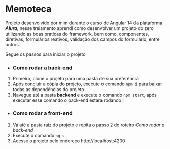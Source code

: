 # Memoteca

<p>Projeto desenvolvido por mim durante o curso de Angular 14 da plataforma <em><strong>Alura</strong></em>, nesse treiamento aprendi como desenvolver um projeto do zero utilizando as boas praticas do framework, bem como, componentes, diretivas, formulários reativos, validação dos campos do formulário, entre outros.</p>

Segue os passos para iniciar o projeto 

* <h3>Como rodar a back-end</h3>

1. Primeiro, clone o projeto para uma pasta de sua preferência
2. Após concluir a cópia do projeto, execute o comando `npm i` para baixar todas as dependências do projeto
3. Navegue até a pasta <strong>backend</strong> e execute o comando `npm start`, após executar esse comando o back-end estara rodando ! 

* <h3>Como rodar a front-end</h3>

1. Vá até a pasta raiz do projeto e repita o passo 2 do roteiro <em>Como rodar a back-end</em>
2. Execute o comando `ng s`
3. Acesse o projeto pelo endereço http://localhost:4200
